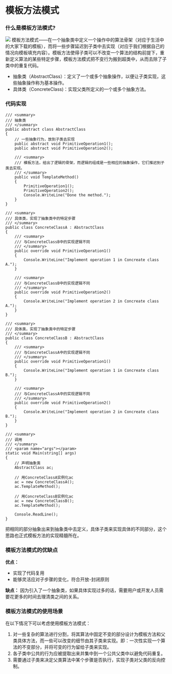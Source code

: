 # 模板方法模式
### 什么是模板方法模式?
![](http://owvsetuqu.bkt.clouddn.com/image/designpattern/TemplateMethod.png)
模板方法模式——在一个抽象类中定义一个操作中的算法骨架（对应于生活中的大家下载的模板），而将一些步骤延迟到子类中去实现（对应于我们根据自己的情况向模板填充内容）。模板方法使得子类可以不改变一个算法的结构前提下，重新定义算法的某些特定步骤，模板方法模式把不变行为搬到超类中，从而去除了子类中的重复代码。
- 抽象类（AbstractClass）：定义了一个或多个抽象操作，以便让子类实现，这些抽象操作称为基本操作。
- 具体类（ConcreteClass)：实现父类所定义的一个或多个抽象方法。

### 代码实现

	/// <summary>
    /// 抽象类
    /// </summary>
    public abstract class AbstractClass
    {
        // 一些抽象行为，放到子类去实现
        public abstract void PrimitiveOperation1();
        public abstract void PrimitiveOperation2();

        /// <summary>
        /// 模板方法，给出了逻辑的骨架，而逻辑的组成是一些相应的抽象操作，它们推迟到子类去实现。
        /// </summary>
        public void TemplateMethod()
        {
            PrimitiveOperation1();
            PrimitiveOperation2();
            Console.WriteLine("Done the method.");
        }
    }

	/// <summary>
    /// 具体类，实现了抽象类中的特定步骤
    /// </summary>
    public class ConcreteClassA : AbstractClass
    {
        /// <summary>
        /// 与ConcreteClassB中的实现逻辑不同
        /// </summary>
        public override void PrimitiveOperation1()
        {
            Console.WriteLine("Implement operation 1 in Concreate class A.");
        }

        /// <summary>
        /// 与ConcreteClassB中的实现逻辑不同
        /// </summary>
        public override void PrimitiveOperation2()
        {
            Console.WriteLine("Implement operation 2 in Concreate class A.");
        }
    }

	/// <summary>
    /// 具体类，实现了抽象类中的特定步骤
    /// </summary>
    public class ConcreteClassB : AbstractClass
    {
        /// <summary>
        /// 与ConcreteClassA中的实现逻辑不同
        /// </summary>
        public override void PrimitiveOperation1()
        {
            Console.WriteLine("Implement operation 1 in Concreate class B.");
        }

        /// <summary>
        /// 与ConcreteClassA中的实现逻辑不同
        /// </summary>
        public override void PrimitiveOperation2()
        {
            Console.WriteLine("Implement operation 2 in Concreate class B.");
        }
    }

	/// <summary>
    /// 调用
    /// </summary>
    /// <param name="args"></param>
    static void Main(string[] args)
    {
        // 声明抽象类
        AbstractClass ac;

        // 用ConcreteClassA实例化ac
        ac = new ConcreteClassA();
        ac.TemplateMethod();

        // 用ConcreteClassB实例化ac
        ac = new ConcreteClassB();
        ac.TemplateMethod();

        Console.ReadLine();
    }

把相同的部分抽象出来到抽象类中去定义，具体子类来实现具体的不同部分，这个思路也正式模板方法的实现精髓所在。

### 模板方法模式的优缺点
**优点：**
- 实现了代码复用
- 能够灵活应对子步骤的变化，符合开放-封闭原则


**缺点：** 因为引入了一个抽象类，如果具体实现过多的话，需要用户或开发人员需要花更多的时间去理清类之间的关系。

### 模板方法模式的使用场景
在以下情况下可以考虑使用模板方法模式：
1. 对一些复杂的算法进行分割，将其算法中固定不变的部分设计为模板方法和父类具体方法，而一些可以改变的细节由其子类来实现。即：一次性实现一个算法的不变部分，并将可变的行为留给子类来实现。
2. 各子类中公共的行为应被提取出来并集中到一个公共父类中以避免代码重复。
3. 需要通过子类来决定父类算法中某个步骤是否执行，实现子类对父类的反向控制。